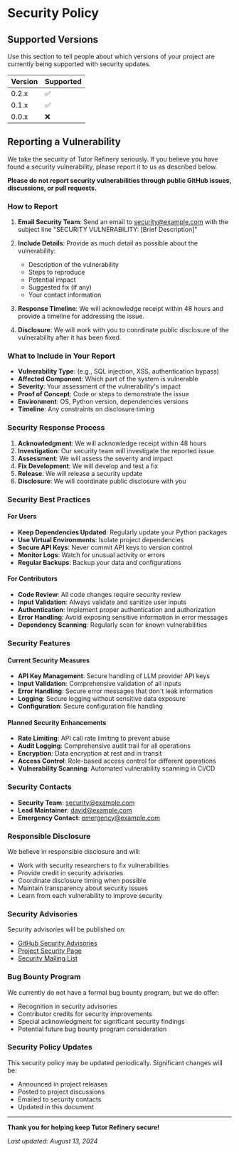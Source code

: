 # Security Policy

## Supported Versions

Use this section to tell people about which versions of your project are
currently being supported with security updates.

| Version | Supported          |
| ------- | ------------------ |
| 0.2.x   | :white_check_mark: |
| 0.1.x   | :white_check_mark: |
| 0.0.x   | :x:                |

## Reporting a Vulnerability

We take the security of Tutor Refinery seriously. If you believe you have found a security vulnerability, please report it to us as described below.

**Please do not report security vulnerabilities through public GitHub issues, discussions, or pull requests.**

### How to Report

1. **Email Security Team**: Send an email to [security@example.com](mailto:security@example.com) with the subject line "SECURITY VULNERABILITY: [Brief Description]"

2. **Include Details**: Provide as much detail as possible about the vulnerability:
   - Description of the vulnerability
   - Steps to reproduce
   - Potential impact
   - Suggested fix (if any)
   - Your contact information

3. **Response Timeline**: We will acknowledge receipt within 48 hours and provide a timeline for addressing the issue.

4. **Disclosure**: We will work with you to coordinate public disclosure of the vulnerability after it has been fixed.

### What to Include in Your Report

- **Vulnerability Type**: (e.g., SQL injection, XSS, authentication bypass)
- **Affected Component**: Which part of the system is vulnerable
- **Severity**: Your assessment of the vulnerability's impact
- **Proof of Concept**: Code or steps to demonstrate the issue
- **Environment**: OS, Python version, dependencies versions
- **Timeline**: Any constraints on disclosure timing

### Security Response Process

1. **Acknowledgment**: We will acknowledge receipt within 48 hours
2. **Investigation**: Our security team will investigate the reported issue
3. **Assessment**: We will assess the severity and impact
4. **Fix Development**: We will develop and test a fix
5. **Release**: We will release a security update
6. **Disclosure**: We will coordinate public disclosure with you

### Security Best Practices

#### For Users

- **Keep Dependencies Updated**: Regularly update your Python packages
- **Use Virtual Environments**: Isolate project dependencies
- **Secure API Keys**: Never commit API keys to version control
- **Monitor Logs**: Watch for unusual activity or errors
- **Regular Backups**: Backup your data and configurations

#### For Contributors

- **Code Review**: All code changes require security review
- **Input Validation**: Always validate and sanitize user inputs
- **Authentication**: Implement proper authentication and authorization
- **Error Handling**: Avoid exposing sensitive information in error messages
- **Dependency Scanning**: Regularly scan for known vulnerabilities

### Security Features

#### Current Security Measures

- **API Key Management**: Secure handling of LLM provider API keys
- **Input Validation**: Comprehensive validation of all inputs
- **Error Handling**: Secure error messages that don't leak information
- **Logging**: Secure logging without sensitive data exposure
- **Configuration**: Secure configuration file handling

#### Planned Security Enhancements

- **Rate Limiting**: API call rate limiting to prevent abuse
- **Audit Logging**: Comprehensive audit trail for all operations
- **Encryption**: Data encryption at rest and in transit
- **Access Control**: Role-based access control for different operations
- **Vulnerability Scanning**: Automated vulnerability scanning in CI/CD

### Security Contacts

- **Security Team**: [security@example.com](mailto:security@example.com)
- **Lead Maintainer**: [david@example.com](mailto:david@example.com)
- **Emergency Contact**: [emergency@example.com](mailto:emergency@example.com)

### Responsible Disclosure

We believe in responsible disclosure and will:

- Work with security researchers to fix vulnerabilities
- Provide credit in security advisories
- Coordinate disclosure timing when possible
- Maintain transparency about security issues
- Learn from each vulnerability to improve security

### Security Advisories

Security advisories will be published on:

- [GitHub Security Advisories](https://github.com/dp-pcs/gepa-tutor-refinery/security/advisories)
- [Project Security Page](https://github.com/dp-pcs/gepa-tutor-refinery/security)
- [Security Mailing List](mailto:security@example.com)

### Bug Bounty Program

We currently do not have a formal bug bounty program, but we do offer:

- Recognition in security advisories
- Contributor credits for security improvements
- Special acknowledgment for significant security findings
- Potential future bug bounty program consideration

### Security Policy Updates

This security policy may be updated periodically. Significant changes will be:

- Announced in project releases
- Posted to project discussions
- Emailed to security contacts
- Updated in this document

---

**Thank you for helping keep Tutor Refinery secure!**

*Last updated: August 13, 2024*
